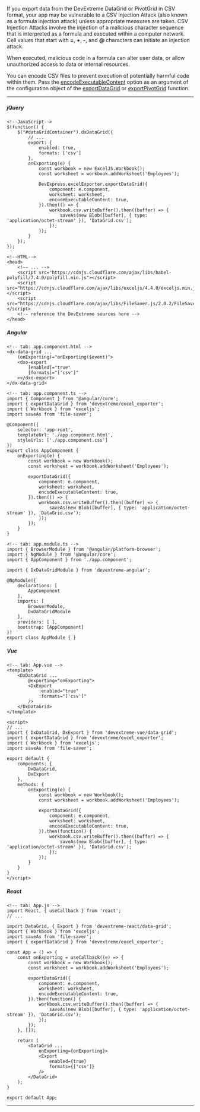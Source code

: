 If you export data from the DevExtreme DataGrid or PivotGrid in CSV format, your app may be vulnerable to a CSV Injection Attack (also known as a formula injection attack) unless appropriate measures are taken. CSV Injection Attacks involve the injection of a malicious character sequence that is interpreted as a formula and executed within a computer network. Cell values that start with **=**, **+**, **-**, and **@** characters can initiate an injection attack.

When executed, malicious code in a formula can alter user data, or allow unauthorized access to data or internal resources.

You can encode CSV files to prevent execution of potentially harmful code within them. Pass the [encodeExecutableContent](/api-reference/_hidden/ExcelExportBaseOptions/encodeExecutableContent.md '/Documentation/ApiReference/Common/Object_Structures/ExcelExportDataGridProps/#encodeExecutableContent') option as an argument of the configuration object of the [exportDataGrid](/api-reference/50%20Common/utils/excelExporter/exportDataGrid(options).md '/Documentation/ApiReference/Common/Utils/excelExporter/#exportDataGridoptions') or [exportPivotGrid](/api-reference/50%20Common/utils/excelExporter/exportPivotGrid(options).md '/Documentation/ApiReference/Common/Utils/excelExporter/#exportPivotGridoptions') function.

---
##### jQuery

    <!--JavaScript-->
    $(function() {
        $("#dataGridContainer").dxDataGrid({
            // ...
            export: {
                enabled: true,
                formats: ['csv']
            },
            onExporting(e) {
                const workbook = new ExcelJS.Workbook();
                const worksheet = workbook.addWorksheet('Employees');

                DevExpress.excelExporter.exportDataGrid({
                    component: e.component,
                    worksheet: worksheet,
                    encodeExecutableContent: true,
                }).then(() => {
                    workbook.csv.writeBuffer().then((buffer) => {
                        saveAs(new Blob([buffer], { type: 'application/octet-stream' }), 'DataGrid.csv');
                    });
                });
            }
        });
    });

    <!--HTML-->
    <head>
        <!-- ... -->
        <script src="https://cdnjs.cloudflare.com/ajax/libs/babel-polyfill/7.4.0/polyfill.min.js"></script>
        <script src="https://cdnjs.cloudflare.com/ajax/libs/exceljs/4.4.0/exceljs.min.js"></script>
        <script src="https://cdnjs.cloudflare.com/ajax/libs/FileSaver.js/2.0.2/FileSaver.min.js"></script>
        <!-- reference the DevExtreme sources here -->
    </head>

##### Angular   

    <!-- tab: app.component.html -->
    <dx-data-grid ...
        (onExporting)="onExporting($event)">
        <dxo-export
            [enabled]="true"
            [formats]="['csv']"
        ></dxo-export>
    </dx-data-grid>

    <!-- tab: app.component.ts -->
    import { Component } from '@angular/core';
    import { exportDataGrid } from 'devextreme/excel_exporter';
    import { Workbook } from 'exceljs';
    import saveAs from 'file-saver';
    
    @Component({
        selector: 'app-root',
        templateUrl: './app.component.html',
        styleUrls: ['./app.component.css']
    })
    export class AppComponent {
        onExporting(e) {
            const workbook = new Workbook();
            const worksheet = workbook.addWorksheet('Employees');

            exportDataGrid({
                component: e.component,
                worksheet: worksheet,
                encodeExecutableContent: true,
            }).then(() => {
                workbook.csv.writeBuffer().then((buffer) => {
                    saveAs(new Blob([buffer], { type: 'application/octet-stream' }), 'DataGrid.csv');
                });
            });
        }
    }

    <!-- tab: app.module.ts -->
    import { BrowserModule } from '@angular/platform-browser';
    import { NgModule } from '@angular/core';
    import { AppComponent } from './app.component';

    import { DxDataGridModule } from 'devextreme-angular';

    @NgModule({
        declarations: [
            AppComponent
        ],
        imports: [
            BrowserModule,
            DxDataGridModule
        ],
        providers: [ ],
        bootstrap: [AppComponent]
    })
    export class AppModule { }

##### Vue

    <!-- tab: App.vue -->
    <template>
        <DxDataGrid ...
            @exporting="onExporting">
            <DxExport
                :enabled="true"
                :formats="['csv']"
            />
        </DxDataGrid>
    </template>

    <script>
    // ...
    import { DxDataGrid, DxExport } from 'devextreme-vue/data-grid';
    import { exportDataGrid } from 'devextreme/excel_exporter';
    import { Workbook } from 'exceljs';
    import saveAs from 'file-saver';

    export default {
        components: {
            DxDataGrid,
            DxExport
        },
        methods: {
            onExporting(e) {
                const workbook = new Workbook();
                const worksheet = workbook.addWorksheet('Employees');

                exportDataGrid({
                    component: e.component,
                    worksheet: worksheet,
                    encodeExecutableContent: true,
                }).then(function() {
                    workbook.csv.writeBuffer().then((buffer) => {
                        saveAs(new Blob([buffer], { type: 'application/octet-stream' }), 'DataGrid.csv');
                    });
                });
            }
        }
    }
    </script>

##### React

    <!-- tab: App.js -->
    import React, { useCallback } from 'react';
    // ...

    import DataGrid, { Export } from 'devextreme-react/data-grid';
    import { Workbook } from 'exceljs';
    import saveAs from 'file-saver';
    import { exportDataGrid } from 'devextreme/excel_exporter';

    const App = () => {
        const onExporting = useCallback((e) => {
            const workbook = new Workbook();
            const worksheet = workbook.addWorksheet('Employees');

            exportDataGrid({
                component: e.component,
                worksheet: worksheet,
                encodeExecutableContent: true,
            }).then(function() {
                workbook.csv.writeBuffer().then((buffer) => {
                    saveAs(new Blob([buffer], { type: 'application/octet-stream' }), 'DataGrid.csv');
                });
            });
        }, []);

        return (
            <DataGrid ...
                onExporting={onExporting}>
                <Export 
                    enabled={true}
                    formats={['csv']}
                />
            </DataGrid>
        );
    }

    export default App;

---
